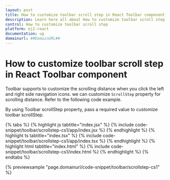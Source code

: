 ```yaml
---
layout: post
title: How to customize toolbar scroll step in React Toolbar component | Syncfusion
description: Learn here all about How to customize toolbar scroll step in Syncfusion React Toolbar component of Syncfusion Essential JS 2 and more.
control: How to customize toolbar scroll step 
platform: ej2-react
documentation: ug
domainurl: ##DomainURL##
---
```


# How to customize toolbar scroll step in React Toolbar component

Toolbar supports to customize the scrolling distance when you click the left and right side navigation icons. we can customize `ScrollStep` property for scrolling distance. Refer to the following code example.

By using Toolbar scrollStep property, pass a required value to customize toolbar scrollStep.

{% tabs %}
{% highlight js tabtitle="index.jsx" %}
{% include code-snippet/toolbar/scrollstep-cs1/app/index.jsx %}
{% endhighlight %}
{% highlight ts tabtitle="index.tsx" %}
{% include code-snippet/toolbar/scrollstep-cs1/app/index.tsx %}
{% endhighlight %}
{% highlight html tabtitle="index.html" %}
{% include code-snippet/toolbar/scrollstep-cs1/index.html %}
{% endhighlight %}
{% endtabs %}
        
{% previewsample "page.domainurl/code-snippet/toolbar/scrollstep-cs1" %}